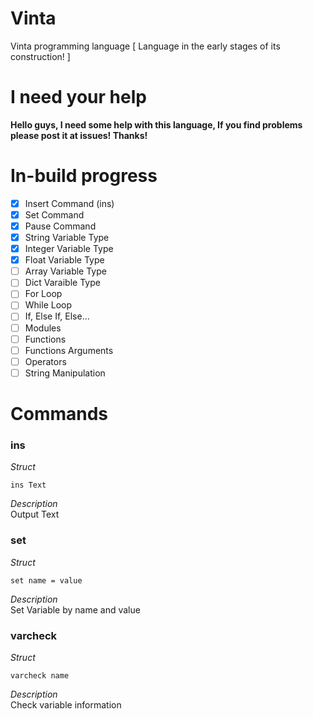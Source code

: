 # Vinta
Vinta programming language [ Language in the early stages of its construction! ]

# I need your help
<b>Hello guys, I need some help with this language, If you find problems please post it at issues! Thanks!</b>

# In-build progress
- [x] Insert Command (ins)
- [x] Set Command
- [x] Pause Command
- [x] String Variable Type
- [x] Integer Variable Type
- [x] Float Variable Type
- [ ] Array Variable Type
- [ ] Dict Varaible Type
- [ ] For Loop
- [ ] While Loop
- [ ] If, Else If, Else...
- [ ] Modules
- [ ] Functions
- [ ] Functions Arguments
- [ ] Operators
- [ ] String Manipulation

# Commands
<h3>ins</h3>
<i>Struct</i>

```
ins Text
```

<i>Description</i><br/>
Output Text

<h3>set</h3>
<i>Struct</i>

```
set name = value
```

<i>Description</i><br/>
Set Variable by name and value

<h3>varcheck</h3>
<i>Struct</i>

```
varcheck name
```

<i>Description</i><br/>
Check variable information
